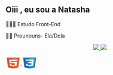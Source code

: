 ## Oiii , eu sou a Natasha

👩🏻‍💻 Estudo Front-End

👩🏻 Prounouns- Ela/Dela

<div align="center">
  <a href="https://github.com/NatashaMendonca">
  <img height="180em" src="https://github-readme-stats.vercel.app/api?username=NatashaMendonca&show_icons=true&theme=panda&include_all_commits=true&count_private=true"/>
  <img height="180em" src="https://github-readme-stats.vercel.app/api/top-langs/?username=NatashaMendonca&layout=compact&langs_count=7&theme=dracula"/>
</div>

  
  <div style="display: inline_block"><br>
 
  <img align="center" alt="Rafa-HTML" height="30" width="40" src="https://raw.githubusercontent.com/devicons/devicon/master/icons/html5/html5-original.svg">
  <img align="center" alt="Rafa-CSS" height="30" width="40" src="https://raw.githubusercontent.com/devicons/devicon/master/icons/css3/css3-original.svg">


  
  
  
